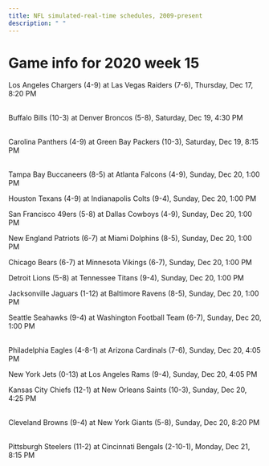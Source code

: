 ```yaml
---
title: NFL simulated-real-time schedules, 2009-present
description: " "
---
```


# Game info for 2020 week 15

Los Angeles Chargers (4-9) at Las Vegas Raiders (7-6), Thursday, Dec 17, 8:20 PM

<br/>Buffalo Bills (10-3) at Denver Broncos (5-8), Saturday, Dec 19, 4:30 PM

<br/>Carolina Panthers (4-9) at Green Bay Packers (10-3), Saturday, Dec 19, 8:15 PM

<br/>Tampa Bay Buccaneers (8-5) at Atlanta Falcons (4-9), Sunday, Dec 20, 1:00 PM

Houston Texans (4-9) at Indianapolis Colts (9-4), Sunday, Dec 20, 1:00 PM

San Francisco 49ers (5-8) at Dallas Cowboys (4-9), Sunday, Dec 20, 1:00 PM

New England Patriots (6-7) at Miami Dolphins (8-5), Sunday, Dec 20, 1:00 PM

Chicago Bears (6-7) at Minnesota Vikings (6-7), Sunday, Dec 20, 1:00 PM

Detroit Lions (5-8) at Tennessee Titans (9-4), Sunday, Dec 20, 1:00 PM

Jacksonville Jaguars (1-12) at Baltimore Ravens (8-5), Sunday, Dec 20, 1:00 PM

Seattle Seahawks (9-4) at Washington Football Team (6-7), Sunday, Dec 20, 1:00 PM

<br/>Philadelphia Eagles (4-8-1) at Arizona Cardinals (7-6), Sunday, Dec 20, 4:05 PM

New York Jets (0-13) at Los Angeles Rams (9-4), Sunday, Dec 20, 4:05 PM

Kansas City Chiefs (12-1) at New Orleans Saints (10-3), Sunday, Dec 20, 4:25 PM

<br/>Cleveland Browns (9-4) at New York Giants (5-8), Sunday, Dec 20, 8:20 PM

<br/>Pittsburgh Steelers (11-2) at Cincinnati Bengals (2-10-1), Monday, Dec 21, 8:15 PM

